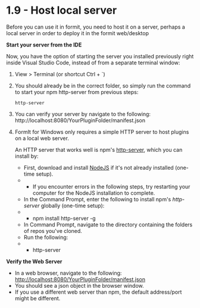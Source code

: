 # 1.9 - Host local server

Before you can use it in formit, you need to host it on a server, perhaps a local server in order to deploy it in the formit web/desktop

**Start your server from the IDE**

Now, you have the option of starting the server you installed previously right inside Visual Studio Code, instead of from a separate terminal window:

1. View > Terminal (or shortcut Ctrl + \`)
2.  You should already be in the correct folder, so simply run the command to start your npm http-server from previous steps: 

    ```
    http-server
    ```
3. You can verify your server by navigate to the following: http://localhost:8080/YourPluginFolder/manifest.json
4.  FormIt for Windows only requires a simple HTTP server to host plugins on a local web server.

    An HTTP server that works well is npm's [http-server](https://www.npmjs.com/package/http-server), which you can install by:

    * First, download and install [NodeJS](https://nodejs.org/en/) if it's not already installed (one-time setup).
    *
      * If you encounter errors in the following steps, try restarting your computer for the NodeJS installation to complete.
    * In the Command Prompt, enter the following to install npm's _http-server_ globally (one-time setup):
    *
      * npm install http-server -g
    * In Command Prompt, navigate to the directory containing the folders of repos you've cloned.
    * Run the following:
    *
      * http-server



**Verify the Web Server**

* In a web browser, navigate to the following: [\
      http://localhost:8080/YourPluginFolder/manifest.json\
  ](http://localhost:8080/YourPluginFolder/manifest.json)
* You should see a json object in the browser window.
* If you use a different web server than npm, the default address/port might be different.

